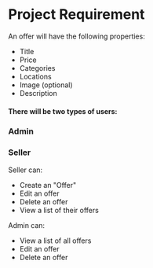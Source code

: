 Project Requirement
====================


An offer will have the following properties:

* Title
* Price
* Categories
* Locations
* Image (optional)
* Description

#### There will be two types of users:

### Admin

### Seller

Seller can:

* Create an "Offer"
* Edit an offer
* Delete an offer
* View a list of their offers


Admin can:

* View a list of all offers
* Edit an offer
* Delete an offer

